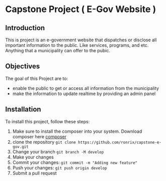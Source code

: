 # Capstone Project ( E-Gov Website )

## Introduction

This is project is an e-government website that dispatches or disclose all important information to the public. Like services, programs, and etc. Anything that a municipality can offer to the pubic.

## Objectives

The goal of this Project are to:

- enable the public to get or access all information from the municipality
- make the information to update realtime by providing an admin panel

## Installation

To install this project, follow these steps:

1. Make sure to install the composer into your system. Download composer here [composer](https://www.tutsmake.com/install-composer-windows/)
2. clone the repository `git clone https://github.com/ronrix/capstone-e-gov.git`
3. Change your branch `git branch -M develop`
4. Make your changes
5. Commit your changes: `git commit -m "Adding new feature"`
6. Push your changes: `git push origin develop`
7. Submit a pull request
